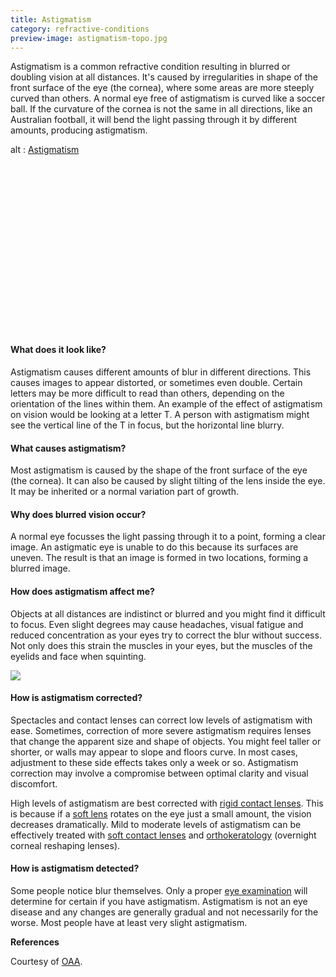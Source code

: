 ```yaml
---
title: Astigmatism
category: refractive-conditions
preview-image: astigmatism-topo.jpg
---
```

<div class="employee-heading">
<p>Astigmatism is a common refractive condition resulting in blurred or doubling vision at all distances. It's caused by irregularities in shape of the front surface of the eye (the cornea), where some areas are more steeply curved than others. A normal eye free of astigmatism is curved like a soccer ball. If the curvature of the cornea is not the same in all directions, like an Australian football, it will bend the light passing through it by different amounts, producing astigmatism.</p>
</div>

<div class="myWrapper" style="position: relative; padding-bottom: 56.25%; height: 0;"><!--\[if IE]><iframe frameborder="0" type="text/html" src="https://2689-2347.captiv8online.com/animations/embed/one/t-m-t-m?player_width=100%&player_height=100%&site_company_language=34&autostart=false" width="100%" height="100%" style="position:absolute;top:0;left:0;width:100%;height:100%;"></iframe><!\[endif]--><!--\[if !IE]> <--><object data="https://2689-2347.captiv8online.com/animations/embed/one/t-m-t-m?player_width=100%&player_height=100%&site_company_language=34&autostart=false" type="text/html" width="100%" height="100%" style="position:absolute;top:0;left:0;width:100%;height:100%;">  alt : <a href="https://2689-2347.captiv8online.com/animations/embed/one/t-m-t-m?player_width=100%&player_height=100%&site_company_language=34&autostart=false">Astigmatism</a></object><!--> <!\[endif]--></div>

<br>

#### What does it look like?

Astigmatism causes different amounts of blur in different directions. This causes images to appear distorted, or sometimes even double. Certain letters may be more difficult to read than others, depending on the orientation of the lines within them. An example of the effect of astigmatism on vision would be looking at a letter T. A person with astigmatism might see the vertical line of the T in focus, but the horizontal line blurry.

#### What causes astigmatism?

Most astigmatism is caused by the shape of the front surface of the eye (the cornea). It can also be caused by slight tilting of the lens inside the eye. It may be inherited or a normal variation part of growth.

#### Why does blurred vision occur?

A normal eye focusses the light passing through it to a point, forming a clear image. An astigmatic eye is unable to do this because its surfaces are uneven. The result is that an image is formed in two locations, forming a blurred image.

#### How does astigmatism affect me?

Objects at all distances are indistinct or blurred and you might find it difficult to focus. Even slight degrees may cause headaches, visual fatigue and reduced concentration as your eyes try to correct the blur without success. Not only does this strain the muscles in your eyes, but the muscles of the eyelids and face when squinting.

![](/uploads/astigmatism.jpg)

#### How is astigmatism corrected?

Spectacles and contact lenses can correct low levels of astigmatism with ease. Sometimes, correction of more severe astigmatism requires lenses that change the apparent size and shape of objects. You might feel taller or shorter, or walls may appear to slope and floors curve. In most cases, adjustment to these side effects takes only a week or so. Astigmatism correction may involve a compromise between optimal clarity and visual discomfort.

High levels of astigmatism are best corrected with [rigid contact lenses](/what-we-do/gas-permeable-contact-lenses). This is because if a [soft lens](https://innovativeeyecare.com.au/what-we-do/soft-contact-lenses) rotates on the eye just a small amount, the vision decreases dramatically. Mild to moderate levels of astigmatism can be effectively treated with [soft contact lenses](/what-we-do/soft-contact-lenses) and [orthokeratology](/what-we-do/orthokeratology-corneal-reshaping) (overnight corneal reshaping lenses).

#### How is astigmatism detected?

Some people notice blur themselves. Only a proper [eye examination](https://innovativeeyecare.com.au/what-we-do/eye-exam) will determine for certain if you have astigmatism. Astigmatism is not an eye disease and any changes are generally gradual and not necessarily for the worse. Most people have at least very slight astigmatism.

<b>References</b>

Courtesy of [OAA](http://www.optometrists.asn.au/).

